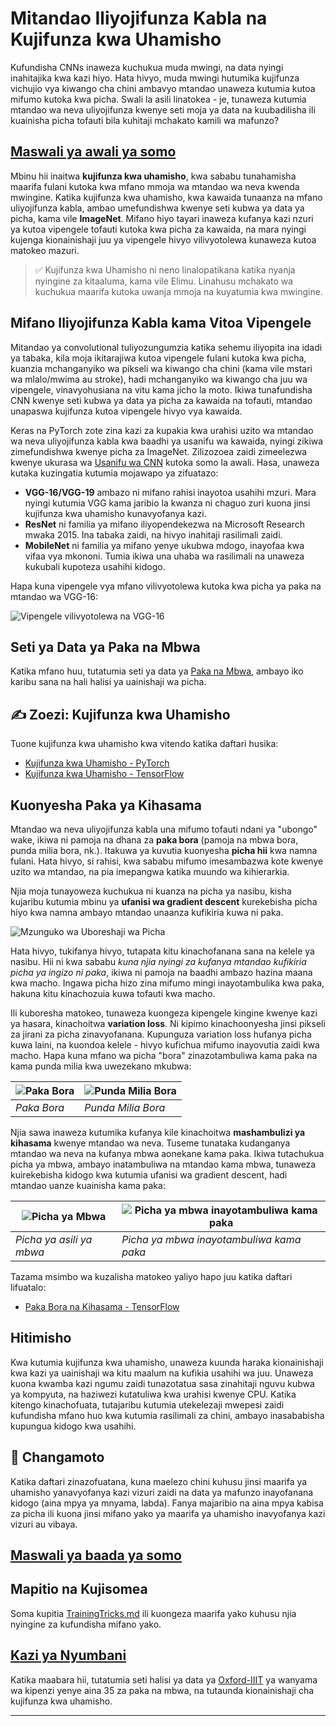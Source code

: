 <!--
CO_OP_TRANSLATOR_METADATA:
{
  "original_hash": "178c0b5ee5395733eb18aec51e71a0a9",
  "translation_date": "2025-09-23T10:59:22+00:00",
  "source_file": "lessons/4-ComputerVision/08-TransferLearning/README.md",
  "language_code": "sw"
}
-->
# Mitandao Iliyojifunza Kabla na Kujifunza kwa Uhamisho

Kufundisha CNNs inaweza kuchukua muda mwingi, na data nyingi inahitajika kwa kazi hiyo. Hata hivyo, muda mwingi hutumika kujifunza vichujio vya kiwango cha chini ambavyo mtandao unaweza kutumia kutoa mifumo kutoka kwa picha. Swali la asili linatokea - je, tunaweza kutumia mtandao wa neva uliyojifunza kwenye seti moja ya data na kuubadilisha ili kuainisha picha tofauti bila kuhitaji mchakato kamili wa mafunzo?

## [Maswali ya awali ya somo](https://ff-quizzes.netlify.app/en/ai/quiz/15)

Mbinu hii inaitwa **kujifunza kwa uhamisho**, kwa sababu tunahamisha maarifa fulani kutoka kwa mfano mmoja wa mtandao wa neva kwenda mwingine. Katika kujifunza kwa uhamisho, kwa kawaida tunaanza na mfano uliyojifunza kabla, ambao umefundishwa kwenye seti kubwa ya data ya picha, kama vile **ImageNet**. Mifano hiyo tayari inaweza kufanya kazi nzuri ya kutoa vipengele tofauti kutoka kwa picha za kawaida, na mara nyingi kujenga kionainishaji juu ya vipengele hivyo vilivyotolewa kunaweza kutoa matokeo mazuri.

> ✅ Kujifunza kwa Uhamisho ni neno linalopatikana katika nyanja nyingine za kitaaluma, kama vile Elimu. Linahusu mchakato wa kuchukua maarifa kutoka uwanja mmoja na kuyatumia kwa mwingine.

## Mifano Iliyojifunza Kabla kama Vitoa Vipengele

Mitandao ya convolutional tuliyozungumzia katika sehemu iliyopita ina idadi ya tabaka, kila moja ikitarajiwa kutoa vipengele fulani kutoka kwa picha, kuanzia mchanganyiko wa pikseli wa kiwango cha chini (kama vile mstari wa mlalo/mwima au stroke), hadi mchanganyiko wa kiwango cha juu wa vipengele, vinavyohusiana na vitu kama jicho la moto. Ikiwa tunafundisha CNN kwenye seti kubwa ya data ya picha za kawaida na tofauti, mtandao unapaswa kujifunza kutoa vipengele hivyo vya kawaida.

Keras na PyTorch zote zina kazi za kupakia kwa urahisi uzito wa mtandao wa neva uliyojifunza kabla kwa baadhi ya usanifu wa kawaida, nyingi zikiwa zimefundishwa kwenye picha za ImageNet. Zilizozoea zaidi zimeelezwa kwenye ukurasa wa [Usanifu wa CNN](../07-ConvNets/CNN_Architectures.md) kutoka somo la awali. Hasa, unaweza kutaka kuzingatia kutumia mojawapo ya zifuatazo:

* **VGG-16/VGG-19** ambazo ni mifano rahisi inayotoa usahihi mzuri. Mara nyingi kutumia VGG kama jaribio la kwanza ni chaguo zuri kuona jinsi kujifunza kwa uhamisho kunavyofanya kazi.
* **ResNet** ni familia ya mifano iliyopendekezwa na Microsoft Research mwaka 2015. Ina tabaka zaidi, na hivyo inahitaji rasilimali zaidi.
* **MobileNet** ni familia ya mifano yenye ukubwa mdogo, inayofaa kwa vifaa vya mkononi. Tumia ikiwa una uhaba wa rasilimali na unaweza kukubali kupoteza usahihi kidogo.

Hapa kuna vipengele vya mfano vilivyotolewa kutoka kwa picha ya paka na mtandao wa VGG-16:

![Vipengele vilivyotolewa na VGG-16](../../../../../translated_images/features.6291f9c7ba3a0b951af88fc9864632b9115365410765680680d30c927dd67354.sw.png)

## Seti ya Data ya Paka na Mbwa

Katika mfano huu, tutatumia seti ya data ya [Paka na Mbwa](https://www.microsoft.com/download/details.aspx?id=54765&WT.mc_id=academic-77998-cacaste), ambayo iko karibu sana na hali halisi ya uainishaji wa picha.

## ✍️ Zoezi: Kujifunza kwa Uhamisho

Tuone kujifunza kwa uhamisho kwa vitendo katika daftari husika:

* [Kujifunza kwa Uhamisho - PyTorch](TransferLearningPyTorch.ipynb)
* [Kujifunza kwa Uhamisho - TensorFlow](TransferLearningTF.ipynb)

## Kuonyesha Paka ya Kihasama

Mtandao wa neva uliyojifunza kabla una mifumo tofauti ndani ya "ubongo" wake, ikiwa ni pamoja na dhana za **paka bora** (pamoja na mbwa bora, punda milia bora, nk.). Itakuwa ya kuvutia kuonyesha **picha hii** kwa namna fulani. Hata hivyo, si rahisi, kwa sababu mifumo imesambazwa kote kwenye uzito wa mtandao, na pia imepangwa katika muundo wa kihierarkia.

Njia moja tunayoweza kuchukua ni kuanza na picha ya nasibu, kisha kujaribu kutumia mbinu ya **ufanisi wa gradient descent** kurekebisha picha hiyo kwa namna ambayo mtandao unaanza kufikiria kuwa ni paka.

![Mzunguko wa Uboreshaji wa Picha](../../../../../translated_images/ideal-cat-loop.999fbb8ff306e044f997032f4eef9152b453e6a990e449bbfb107de2493cc37e.sw.png)

Hata hivyo, tukifanya hivyo, tutapata kitu kinachofanana sana na kelele ya nasibu. Hii ni kwa sababu *kuna njia nyingi za kufanya mtandao kufikiria picha ya ingizo ni paka*, ikiwa ni pamoja na baadhi ambazo hazina maana kwa macho. Ingawa picha hizo zina mifumo mingi inayotambulika kwa paka, hakuna kitu kinachozuia kuwa tofauti kwa macho.

Ili kuboresha matokeo, tunaweza kuongeza kipengele kingine kwenye kazi ya hasara, kinachoitwa **variation loss**. Ni kipimo kinachoonyesha jinsi pikseli za jirani za picha zinavyofanana. Kupunguza variation loss hufanya picha kuwa laini, na kuondoa kelele - hivyo kufichua mifumo inayovutia zaidi kwa macho. Hapa kuna mfano wa picha "bora" zinazotambuliwa kama paka na kama punda milia kwa uwezekano mkubwa:

![Paka Bora](../../../../../translated_images/ideal-cat.203dd4597643d6b0bd73038b87f9c0464322725e3a06ab145d25d4a861c70592.sw.png) | ![Punda Milia Bora](../../../../../translated_images/ideal-zebra.7f70e8b54ee15a7a314000bb5df38a6cfe086ea04d60df4d3ef313d046b98a2b.sw.png)
-----|-----
 *Paka Bora* | *Punda Milia Bora*

Njia sawa inaweza kutumika kufanya kile kinachoitwa **mashambulizi ya kihasama** kwenye mtandao wa neva. Tuseme tunataka kudanganya mtandao wa neva na kufanya mbwa aonekane kama paka. Ikiwa tutachukua picha ya mbwa, ambayo inatambuliwa na mtandao kama mbwa, tunaweza kuirekebisha kidogo kwa kutumia ufanisi wa gradient descent, hadi mtandao uanze kuainisha kama paka:

![Picha ya Mbwa](../../../../../translated_images/original-dog.8f68a67d2fe0911f33041c0f7fce8aa4ea919f9d3917ec4b468298522aeb6356.sw.png) | ![Picha ya mbwa inayotambuliwa kama paka](../../../../../translated_images/adversarial-dog.d9fc7773b0142b89752539bfbf884118de845b3851c5162146ea0b8809fc820f.sw.png)
-----|-----
*Picha ya asili ya mbwa* | *Picha ya mbwa inayotambuliwa kama paka*

Tazama msimbo wa kuzalisha matokeo yaliyo hapo juu katika daftari lifuatalo:

* [Paka Bora na Kihasama - TensorFlow](AdversarialCat_TF.ipynb)

## Hitimisho

Kwa kutumia kujifunza kwa uhamisho, unaweza kuunda haraka kionainishaji kwa kazi ya uainishaji wa kitu maalum na kufikia usahihi wa juu. Unaweza kuona kwamba kazi ngumu zaidi tunazotatua sasa zinahitaji nguvu kubwa ya kompyuta, na haziwezi kutatuliwa kwa urahisi kwenye CPU. Katika kitengo kinachofuata, tutajaribu kutumia utekelezaji mwepesi zaidi kufundisha mfano huo kwa kutumia rasilimali za chini, ambayo inasababisha kupungua kidogo kwa usahihi.

## 🚀 Changamoto

Katika daftari zinazofuatana, kuna maelezo chini kuhusu jinsi maarifa ya uhamisho yanavyofanya kazi vizuri zaidi na data ya mafunzo inayofanana kidogo (aina mpya ya mnyama, labda). Fanya majaribio na aina mpya kabisa za picha ili kuona jinsi mifano yako ya maarifa ya uhamisho inavyofanya kazi vizuri au vibaya.

## [Maswali ya baada ya somo](https://ff-quizzes.netlify.app/en/ai/quiz/16)

## Mapitio na Kujisomea

Soma kupitia [TrainingTricks.md](TrainingTricks.md) ili kuongeza maarifa yako kuhusu njia nyingine za kufundisha mifano yako.

## [Kazi ya Nyumbani](lab/README.md)

Katika maabara hii, tutatumia seti halisi ya data ya [Oxford-IIIT](https://www.robots.ox.ac.uk/~vgg/data/pets/) ya wanyama wa kipenzi yenye aina 35 za paka na mbwa, na tutaunda kionainishaji cha kujifunza kwa uhamisho.

---

